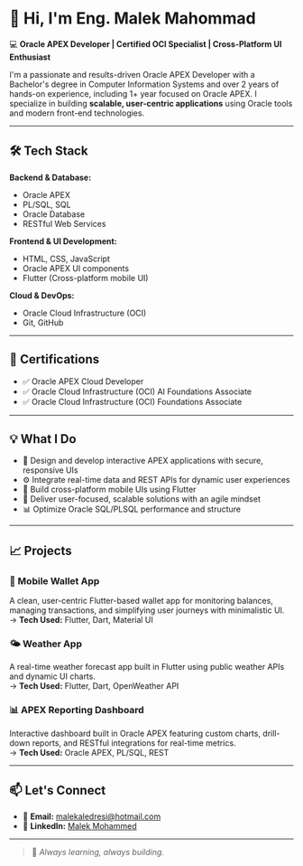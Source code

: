 # 👋 Hi, I'm Eng. Malek Mahommad

💻 **Oracle APEX Developer | Certified OCI Specialist | Cross-Platform UI Enthusiast**

I'm a passionate and results-driven Oracle APEX Developer with a Bachelor's degree in Computer Information Systems and over 2 years of hands-on experience, including 1+ year focused on Oracle APEX. I specialize in building **scalable, user-centric applications** using Oracle tools and modern front-end technologies.

---

## 🛠️ Tech Stack

**Backend & Database:**  
- Oracle APEX  
- PL/SQL, SQL  
- Oracle Database  
- RESTful Web Services  

**Frontend & UI Development:**  
- HTML, CSS, JavaScript  
- Oracle APEX UI components  
- Flutter (Cross-platform mobile UI)  

**Cloud & DevOps:**  
- Oracle Cloud Infrastructure (OCI)  
- Git, GitHub  

---

## 📜 Certifications

- ✅ Oracle APEX Cloud Developer  
- ✅ Oracle Cloud Infrastructure (OCI) AI Foundations Associate  
- ✅ Oracle Cloud Infrastructure (OCI) Foundations Associate  

---

## 💡 What I Do

- 🧩 Design and develop interactive APEX applications with secure, responsive UIs  
- ⚙️ Integrate real-time data and REST APIs for dynamic user experiences  
- 📱 Build cross-platform mobile UIs using Flutter  
- 🚀 Deliver user-focused, scalable solutions with an agile mindset  
- 📊 Optimize Oracle SQL/PLSQL performance and structure

---

## 📈 Projects

### 💼 Mobile Wallet App  
A clean, user-centric Flutter-based wallet app for monitoring balances, managing transactions, and simplifying user journeys with minimalistic UI.  
→ **Tech Used:** Flutter, Dart, Material UI  

### 🌤 Weather App  
A real-time weather forecast app built in Flutter using public weather APIs and dynamic UI charts.  
→ **Tech Used:** Flutter, Dart, OpenWeather API  

### 📊 APEX Reporting Dashboard  
Interactive dashboard built in Oracle APEX featuring custom charts, drill-down reports, and RESTful integrations for real-time metrics.  
→ **Tech Used:** Oracle APEX, PL/SQL, REST  

---

## 📫 Let's Connect

- 📧 **Email:** malekaledresi@hotmail.com  
- 🔗 **LinkedIn:** [Malek Mohammed](https://www.linkedin.com/in/malek-mohammed-0a487720b)

---

> 🚧 *Always learning, always building.*  

